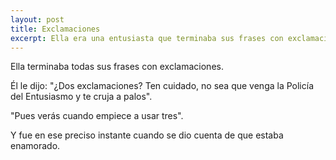 ```yaml
---
layout: post
title: Exclamaciones
excerpt: Ella era una entusiasta que terminaba sus frases con exclamaciones...
---
```


Ella terminaba todas sus frases con exclamaciones.

Él le dijo: "¿Dos exclamaciones? Ten cuidado, no sea que venga la Policía del Entusiasmo y te cruja a palos".

"Pues verás cuando empiece a usar tres".

Y fue en ese preciso instante cuando se dio cuenta de que estaba enamorado.